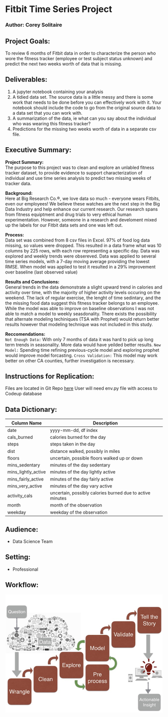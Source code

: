 # Fitbit Time Series Project

### Author: Corey Solitaire

## Project Goals: 
To review 6 months of Fitbit data in order to characterize the person who wore the fitness tracker (employee or test subject status unknown) and predict the next two weeks worth of data that is missing.  

## Deliverables:
1. A jupyter notebook containing your analysis
2. A tidied data set. The source data is a little messy and there is some work that needs to be done before you can effectively work with it. Your notebook should include the code to go from the original source data to a data set that you can work with.
3. A summarization of the data, ie what can you say about the individual who was wearing this fitness tracker?
4. Predictions for the missing two weeks worth of data in a separate csv file.

## Executive Summary: 

**Project Summary:**   
The purpose to this project was to clean and explore an unlabled fitness tracker dataset, to provide evidence to support characterization of individual and use time series analysis to predict two missing weeks of tracker data.  

**Background:**   
Here at Big Research Co.®, we love data so much - everyone wears Fitbits, even our employees! We believe these watches are the next step in the Big Data Industry and help enhance our current research. Our research spans from fitness equiptment and drug trials to very ethical human experimentation.
However, someone in a research and develoment mixed up the labels for our Fitbit data sets and one was left out.

**Process:**   
Data set was combined from 8 csv files in Excel.  97% of food log data missing, so values were dropped.  This resulted in a data frame what was 10 columns by 225 rows, with each row representing a specific day. Data was explored and weekly trends were obsereved.  Data was applied to several time series models, with a 7-day moving average providing the lowest RMSE.  When model was applied to test it resulted in a 29% improvement over baseline (last observed value)  

**Results and Conclusions:**   
General trends in the data demonstrate a slight upward trend in calories and activity over time, with the majority of higher activity levels occuring on the weekend.  The lack of regular exercise, the lenght of time sedintary, and the the missing food data suggest this fitness tracker belongs to an employee. While the model was able to improve on baseline observations I was not able to match a model to weekly seasdonality.  There exists the possibility that alternate modeling techiniques (TSA with Prophet) would return better results however that modeling technique was not included in this study.  

**Reccomendations:**   
`Not Enough Data:` With only 7 months of data it was hard to pick up long term trends in seasonality.  More data would have yeilded better results. 
`New Model:` Spending time refining previous-cycle model and exploring prophet would improve model forcasting. 
`Cross Validation:` This model may work better on other CA counties, further investigation is necessary.

## Instructions for Replication:
Files are located in Git Repo [here](https://github.com/CSolitaire/fitbit_time_series_project)
User will need env.py file with access to Codeup database 


## Data Dictionary:
| Column Name         | Description                                               |
|---------------------|-----------------------------------------------------------|
| date                | yyyy-mm-dd, df index                                      |
| cals_burned         | calories burned for the day                               |
| steps               | steps taken in the day                                    |
| dist                | distance walked, possibly in miles                        |
| floors              | uncertain, possible floors walked up or down              |
| mins_sedentary      | minutes of the day sedentary                              |
| mins_lightly_active | minutes of the day lightly active                         |
| mins_fairly_active  | minutes of the day fairly active                          |
| mins_very_active    | minutes of the day vary active                            |
| activity_cals       | uncertain, possibly calories burned due to active minutes |
| month               | month of the observation                                  |
| weekday             | weekday of the observation                                |  

## Audience:
- Data Science Team 

## Setting:
- Professional

## Workflow:
![](https://github.com/CSolitaire/zillow_cluster_project/blob/main/pipeline%20copy.jpg)